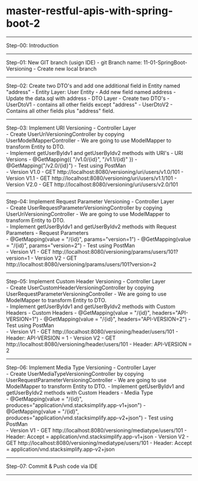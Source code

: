 # master-restful-apis-with-spring-boot-2
-------------------------------------------------------------------------------------------
Step-00: Introduction

-------------------------------------------------------------------------------------------
Step-01: New GIT branch (usign IDE)
    - git Branch name: 11-01-SpringBoot-Versioning
    - Create new local branch

-------------------------------------------------------------------------------------------
Step-02: Create two DTO's and add one additional field in Entity named "address"
    - Entity Layer: User Entity
        - Add new field named address 
        - Update the data.sql with address 
    - DTO Layer
        - Create two DTO's 
            - UserDtoV1  - contains all other fields except "address"
            - UserDtoV2  - Contains all other fields plus "address" field.     

-------------------------------------------------------------------------------------------
Step-03: Implement URI Versioning
    - Controller Layer  
        - Create UserUriVersioningController by copying UserModelMapperController
        - We are going to use ModelMapper to transform Entity to DTO.         
        - Implement getUserByIdv1 and getUserByIdv2 methods with URI's
        - URI Versions
            - @GetMapping({ "/v1.0/{id}", "/v1.1/{id}" })
            - @GetMapping("/v2.0/{id}")
    - Test using PostMan        
        - Version V1.0 - GET http://localhost:8080/versioning/uri/users/v1.0/101
        - Version V1.1 - GET http://localhost:8080/versioning/uri/users/v1.1/101 
        - Version V2.0 - GET http://localhost:8080/versioning/uri/users/v2.0/101

-------------------------------------------------------------------------------------------
Step-04: Implement Request Parameter Versioning 
    - Controller Layer  
        - Create UserRequestParameterVersioningController by copying UserUriVersioningController
        - We are going to use ModelMapper to transform Entity to DTO.         
        - Implement getUserByIdv1 and getUserByIdv2 methods with Request Parameters
        - Request Parameters    
            - @GetMapping(value =  "/{id}", params="version=1")
            - @GetMapping(value =  "/{id}", params="version=2")
     - Test using PostMan        
        - Version V1
            - GET http://localhost:8080/versioning/params/users/101?version=1
        - Version V2
            - GET http://localhost:8080/versioning/params/users/101?version=2
                
-------------------------------------------------------------------------------------------
Step-05: Implement Custom Header Versioning
    - Controller Layer  
        - Create UserCustomHeaderVersioningController by copying UserRequestParameterVersioningController
        - We are going to use ModelMapper to transform Entity to DTO.         
        - Implement getUserByIdv1 and getUserByIdv2 methods with Custom Headers
        - Custom Headers
            - @GetMapping(value =  "/{id}", headers="API-VERSION=1")
            - @GetMapping(value =  "/{id}", headers="API-VERSION=2")
     - Test using PostMan        
        - Version V1
            - GET http://localhost:8080/versioning/header/users/101
            - Header: API-VERSION = 1
        - Version V2
            - GET http://localhost:8080/versioning/header/users/101
            - Header: API-VERSION = 2  

-------------------------------------------------------------------------------------------
Step-06: Implement Media Type Versioning 
    - Controller Layer  
        - Create UserMediaTypeVersioningController by copying UserRequestParameterVersioningController
        - We are going to use ModelMapper to transform Entity to DTO. 
        - Implement getUserByIdv1 and getUserByIdv2 methods with Custom Headers
    - Media Type    
    - @GetMapping(value =  "/{id}", produces="application/vnd.stacksimplify.app-v1+json")
    - @GetMapping(value =  "/{id}", produces="application/vnd.stacksimplify.app-v2+json")
     - Test using PostMan        
        - Version V1
            - GET http://localhost:8080/versioning/mediatype/users/101
            - Header: Accept = application/vnd.stacksimplify.app-v1+json
        - Version V2
            - GET http://localhost:8080/versioning/mediatype/users/101
            - Header: Accept = application/vnd.stacksimplify.app-v2+json

-------------------------------------------------------------------------------------------
Step-07: Commit & Push code via IDE

-------------------------------------------------------------------------------------------



